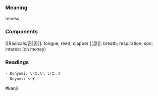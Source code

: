 ### Meaning

recess

### Components

[[Radicals/舌|舌]]: tongue; reed; clapper [[息]]: breath; respiration; son; interest (on money)

### Readings

```
- Kunyomi: いこ.い、いこ.う
- Onyomi: ケイ
```

#kanji